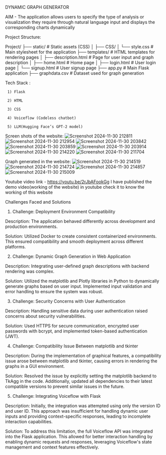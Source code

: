 DYNAMIC GRAPH GENERATOR

AIM - The application allows users to specify the type of analysis or visualization they require through natural language input and displays the corresponding charts dynamically

Project Structure:

Project/
├── static/                    # Static assets (CSS)
│   ├── CSS/
│      └── style.css          # Main stylesheet for the application
├── templates/                 # HTML templates for rendering pages
│   ├── description.html       # Page for user input and graph description
│   ├── home.html              # Home page
│   ├── login.html             # User login page
│   └── signup.html            # User signup page
├── app.py                     # Main Flask application
├── graphdata.csv              # Dataset used for graph generation

Tech Stack :

     1) Flask
     
     2) HTML
     
     3) CSS
     
     4) Voiceflow (Codeless chatbot)
     
     5) LLM(Hugging Face’s GPT-2 model)
     
Screen shots of the website:
![Screenshot 2024-11-30 212811](https://github.com/user-attachments/assets/705bcb11-b158-473f-8f03-ec5937b74c77)
![Screenshot 2024-11-30 212954](https://github.com/user-attachments/assets/d990d50b-8c61-4f87-823b-7402c9bec850)
![Screenshot 2024-11-30 203842](https://github.com/user-attachments/assets/50b6ec97-ffde-4f91-9499-6f43bb2f329b)
![Screenshot 2024-11-30 203859](https://github.com/user-attachments/assets/66c6c095-b27a-4c86-906d-2a65f815ed7d)
![Screenshot 2024-11-30 203914](https://github.com/user-attachments/assets/8d83538c-baf8-4a66-b407-a4f3a7ec2f12)
![Screenshot 2024-11-30 214220](https://github.com/user-attachments/assets/84613ffb-0f04-4d05-a23e-a99b993bdc1e)
![Screenshot 2024-11-30 211704](https://github.com/user-attachments/assets/6d20102d-4ab9-43c6-a941-5c92e45d2eaa)



Graph generated in the website:
![Screenshot 2024-11-30 214519](https://github.com/user-attachments/assets/7f6a032f-ff2e-4220-8b48-f0ef38f0a3c7)
![Screenshot 2024-11-30 214724](https://github.com/user-attachments/assets/96626d27-de33-4eb4-81b7-45ba031831e6)
![Screenshot 2024-11-30 214857](https://github.com/user-attachments/assets/56db930f-946c-475e-8cb3-d26854dcb5e3)
![Screenshot 2024-11-30 215009](https://github.com/user-attachments/assets/78166866-59d1-4380-958d-189b7460f616)


Youtube video link - https://youtu.be/2rJbAFookGg
I have published the demo video(working of the website) in youtube check it to know the working of this website


Challenges Faced and Solutions
1) Challenge: Deployment Environment Compatibility
   
Description: The application behaved differently across development and production environments.

Solution: Utilized Docker to create consistent containerized environments. This ensured compatibility and smooth deployment across different platforms.


2) Challenge: Dynamic Graph Generation in Web Application
   
Description: Integrating user-defined graph descriptions with backend rendering was complex.

Solution: Utilized the matplotlib and Plotly libraries in Python to dynamically generate graphs based on user input. Implemented input validation and error handling to ensure the system was robust.


3) Challenge: Security Concerns with User Authentication
   
Description: Handling sensitive data during user authentication raised concerns about security vulnerabilities.

Solution: Used HTTPS for secure communication, encrypted user passwords with bcrypt, and implemented token-based authentication (JWT).


4) Challenge: Compatibility Issue Between matplotlib and tkinter
   
Description: During the implementation of graphical features, a compatibility issue arose between matplotlib and tkinter, causing errors in rendering the graphs in a GUI environment.

Solution: Resolved the issue by explicitly setting the matplotlib backend to TkAgg in the code. Additionally, updated all dependencies to their latest compatible versions to prevent similar issues in the future.


5) Challenge: Integrating Voiceflow with Flask
   
Description: Initially, the integration was attempted using only the version ID and user ID. This approach was insufficient for handling dynamic user inputs and providing context-specific responses, leading to incomplete interaction capabilities.

Solution: To address this limitation, the full Voiceflow API was integrated into the Flask application. This allowed for better interaction handling by enabling dynamic requests and responses, leveraging Voiceflow's state management and context features effectively.
